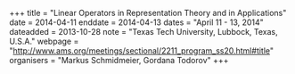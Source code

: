 +++
title = "Linear Operators in Representation Theory and in Applications"
date = 2014-04-11
enddate = 2014-04-13
dates = "April 11 - 13, 2014"
dateadded = 2013-10-28
note = "Texas Tech University, Lubbock, Texas, U.S.A."
webpage = "http://www.ams.org/meetings/sectional/2211_program_ss20.html#title"
organisers = "Markus Schmidmeier, Gordana Todorov"
+++
